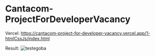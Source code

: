 # Cantacom-ProjectForDeveloperVacancy


Vercel: https://cantacom-project-for-developer-vacancy.vercel.app/1-htmlCssJs/index.html

Result: ![testegoba](https://user-images.githubusercontent.com/51479498/114025313-5d498300-984b-11eb-9322-3961cf84c462.png)

